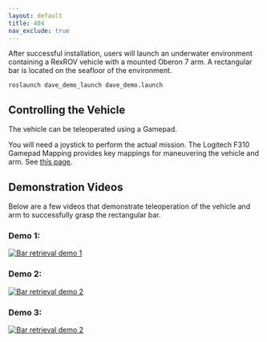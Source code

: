 ```yaml
---
layout: default
title: 404
nav_exclude: true
---
```


After successful installation, users will launch an underwater environment containing a RexROV vehicle with a mounted Oberon 7 arm. A rectangular bar is located on the seafloor of the environment.
```
roslaunch dave_demo_launch dave_demo.launch
```

## Controlling the Vehicle

The vehicle can be teleoperated using a Gamepad.

You will need a joystick to perform the actual mission. The Logitech F310 Gamepad Mapping provides key mappings for maneuvering the vehicle and arm. See [this page](https://github.com/Field-Robotics-Lab/dave/wiki/Logitech-F310-Gamepad-Mapping).

## Demonstration Videos

Below are a few videos that demonstrate teleoperation of the vehicle and arm to successfully grasp the rectangular bar.

### Demo 1:
[![Bar retrieval demo 1](https://img.youtube.com/vi/QrkXKbiY-HQ/0.jpg)](https://youtu.be/QrkXKbiY-HQ)

### Demo 2:
[![Bar retrieval demo 2](https://img.youtube.com/vi/iSvfhkhg_Ek/0.jpg)](https://youtu.be/iSvfhkhg_Ek)

### Demo 3:
[![Bar retrieval demo 2](https://img.youtube.com/vi/RTrgcnNKmig/0.jpg)](https://youtu.be/RTrgcnNKmig)
